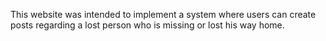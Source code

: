 This website was intended to implement a system where users can create posts regarding a lost person who is missing or lost his way home. 

